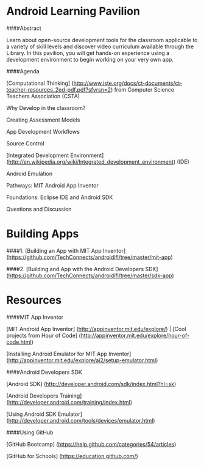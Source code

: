 Android Learning Pavilion
==========

####Abstract

Learn about open-source development tools for the classroom applicable to a variety of skill levels and discover video curriculum available through the Library. In this pavilion, you will get hands-on experience using a development environment to begin working on your very own app.   

####Agenda

[Computational Thinking] (http://www.iste.org/docs/ct-documents/ct-teacher-resources_2ed-pdf.pdf?sfvrsn=2) from Computer Science Teachers Association (CSTA) 

Why Develop in the classroom?

Creating Assessment Models

App Development Workflows

Source Control

[Integrated Development Environment] (http://en.wikipedia.org/wiki/Integrated_development_environment) (IDE)

Android Emulation

Pathways: MIT Android App Inventor

Foundations: Eclipse IDE and Android SDK

Questions and Discussion

Building Apps
=====

####1. [Building an App with MIT App Inventor] (https://github.com/TechConnects/androidifl/tree/master/mit-app)

####2. [Building and App with the Android Developers SDK] (https://github.com/TechConnects/androidifl/tree/master/sdk-app)

Resources
=========

####MIT App Inventor

[MIT Android App Inventor] (http://appinventor.mit.edu/explore/) | [Cool projects from Hour of Code] (http://appinventor.mit.edu/explore/hour-of-code.html)

[Installing Android Emulator for MIT App Inventor] (http://appinventor.mit.edu/explore/ai2/setup-emulator.html)

####Android Developers SDK

[Android SDK] (http://developer.android.com/sdk/index.html?hl=sk)

[Android Developers Training] (http://developer.android.com/training/index.html)

[Using Android SDK Emulator] (http://developer.android.com/tools/devices/emulator.html)

####Using GitHub

[GitHub Bootcamp] (https://help.github.com/categories/54/articles)
 
[GitHub for Schools] (https://education.github.com/)


